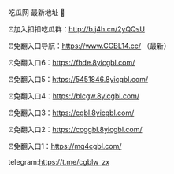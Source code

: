 吃瓜网 最新地址 👋 

⏰加入扣扣吃瓜群：http://b.j4h.cn/2yQQsU

⏰免翻入口导航：https://www.CGBL14.cc/  （最新）

⏰免翻入口6：https://fhde.8yicgbl.com/

⏰免翻入口5：https://5451846.8yicgbl.com/

⏰免翻入口4：https://blcgw.8yicgbl.com/

⏰免翻入口3：https://cgbl.8yicgbl.com/

⏰免翻入口2：https://ccggbl.8yicgbl.com/

⏰免翻入口1：https://mq4cgbl.com/

telegram:https://t.me/cgblw_zx


